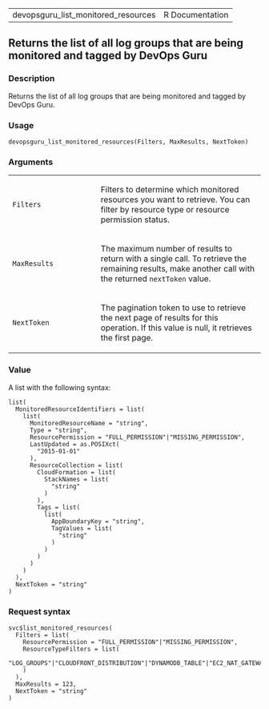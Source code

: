 <table style="width: 100%;">
<tbody>
<tr class="odd">
<td>devopsguru_list_monitored_resources</td>
<td style="text-align: right;">R Documentation</td>
</tr>
</tbody>
</table>

## Returns the list of all log groups that are being monitored and tagged by DevOps Guru

### Description

Returns the list of all log groups that are being monitored and tagged
by DevOps Guru.

### Usage

    devopsguru_list_monitored_resources(Filters, MaxResults, NextToken)

### Arguments

<table>
<colgroup>
<col style="width: 35%" />
<col style="width: 65%" />
</colgroup>
<tbody>
<tr class="odd">
<td><code
id="devopsguru_list_monitored_resources_:_Filters">Filters</code></td>
<td><p>Filters to determine which monitored resources you want to
retrieve. You can filter by resource type or resource permission
status.</p></td>
</tr>
<tr class="even">
<td><code
id="devopsguru_list_monitored_resources_:_MaxResults">MaxResults</code></td>
<td><p>The maximum number of results to return with a single call. To
retrieve the remaining results, make another call with the returned
<code>nextToken</code> value.</p></td>
</tr>
<tr class="odd">
<td><code
id="devopsguru_list_monitored_resources_:_NextToken">NextToken</code></td>
<td><p>The pagination token to use to retrieve the next page of results
for this operation. If this value is null, it retrieves the first
page.</p></td>
</tr>
</tbody>
</table>

### Value

A list with the following syntax:

    list(
      MonitoredResourceIdentifiers = list(
        list(
          MonitoredResourceName = "string",
          Type = "string",
          ResourcePermission = "FULL_PERMISSION"|"MISSING_PERMISSION",
          LastUpdated = as.POSIXct(
            "2015-01-01"
          ),
          ResourceCollection = list(
            CloudFormation = list(
              StackNames = list(
                "string"
              )
            ),
            Tags = list(
              list(
                AppBoundaryKey = "string",
                TagValues = list(
                  "string"
                )
              )
            )
          )
        )
      ),
      NextToken = "string"
    )

### Request syntax

    svc$list_monitored_resources(
      Filters = list(
        ResourcePermission = "FULL_PERMISSION"|"MISSING_PERMISSION",
        ResourceTypeFilters = list(
          "LOG_GROUPS"|"CLOUDFRONT_DISTRIBUTION"|"DYNAMODB_TABLE"|"EC2_NAT_GATEWAY"|"ECS_CLUSTER"|"ECS_SERVICE"|"EKS_CLUSTER"|"ELASTIC_BEANSTALK_ENVIRONMENT"|"ELASTIC_LOAD_BALANCER_LOAD_BALANCER"|"ELASTIC_LOAD_BALANCING_V2_LOAD_BALANCER"|"ELASTIC_LOAD_BALANCING_V2_TARGET_GROUP"|"ELASTICACHE_CACHE_CLUSTER"|"ELASTICSEARCH_DOMAIN"|"KINESIS_STREAM"|"LAMBDA_FUNCTION"|"OPEN_SEARCH_SERVICE_DOMAIN"|"RDS_DB_INSTANCE"|"RDS_DB_CLUSTER"|"REDSHIFT_CLUSTER"|"ROUTE53_HOSTED_ZONE"|"ROUTE53_HEALTH_CHECK"|"S3_BUCKET"|"SAGEMAKER_ENDPOINT"|"SNS_TOPIC"|"SQS_QUEUE"|"STEP_FUNCTIONS_ACTIVITY"|"STEP_FUNCTIONS_STATE_MACHINE"
        )
      ),
      MaxResults = 123,
      NextToken = "string"
    )
